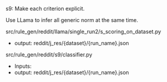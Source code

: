 
s9: Make each criterion explicit.

Use LLama to infer all generic norm at the same time.


src/rule_gen/reddit/llama/single_run2/s_scoring_on_dataset.py

* output: reddit/j_res/{dataset}/{run_name}.json


src/rule_gen/reddit/s9/classifier.py

* Inputs:  
* output: reddit/j_res/{dataset}/{run_name}.json
